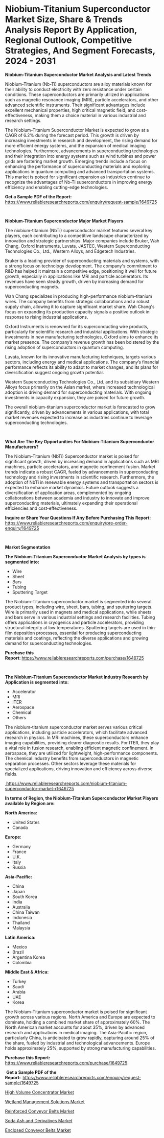 <p><h1>Niobium-Titanium Superconductor Market Size, Share & Trends Analysis Report By Application, Regional Outlook, Competitive Strategies, And Segment Forecasts, 2024 - 2031</h1></p><p><strong>Niobium-Titanium Superconductor Market Analysis and Latest Trends</strong></p>
<p><p>Niobium-Titanium (Nb-Ti) superconductors are alloy materials known for their ability to conduct electricity with zero resistance under certain conditions. These superconductors are primarily utilized in applications such as magnetic resonance imaging (MRI), particle accelerators, and other advanced scientific instruments. Their significant advantages include excellent mechanical properties, high critical magnetic field, and cost-effectiveness, making them a choice material in various industrial and research settings.</p><p>The Niobium-Titanium Superconductor Market is expected to grow at a CAGR of 6.2% during the forecast period. This growth is driven by increasing investments in research and development, the rising demand for more efficient energy systems, and the expansion of medical imaging technologies. Furthermore, advancements in superconducting technologies and their integration into energy systems such as wind turbines and power grids are fostering market growth. Emerging trends include a focus on enhancing the performance of superconducting materials and exploring applications in quantum computing and advanced transportation systems. This market is poised for significant expansion as industries continue to recognize the advantages of Nb-Ti superconductors in improving energy efficiency and enabling cutting-edge technologies.</p></p>
<p><strong>Get a Sample PDF of the Report:&nbsp;</strong> <a href="https://www.reliableresearchreports.com/enquiry/request-sample/1649725?utm_campaign=1730&utm_medium=2&utm_source=Github&utm_content=ia&utm_term=15102024&utm_id=niobium-titanium-superconductor">https://www.reliableresearchreports.com/enquiry/request-sample/1649725</a></p>
<p>&nbsp;</p>
<p><strong>Niobium-Titanium Superconductor Major Market Players</strong></p>
<p><p>The niobium-titanium (NbTi) superconductor market features several key players, each contributing to a competitive landscape characterized by innovation and strategic partnerships. Major companies include Bruker, Wah Chang, Oxford Instruments, Luvata, JASTEC, Western Superconducting Technologies Co., Ltd., Western Alloys, and Edgetech Industries.</p><p>Bruker is a leading provider of superconducting materials and systems, with a strong focus on technology development. The company's commitment to R&D has helped it maintain a competitive edge, positioning it well for future growth, especially in applications like MRI and particle accelerators. Its revenues have seen steady growth, driven by increasing demand for superconducting magnets.</p><p>Wah Chang specializes in producing high-performance niobium-titanium wires. The company benefits from strategic collaborations and a robust supply chain, allowing it to capture significant market share. Wah Chang's focus on expanding its production capacity signals a positive outlook in response to rising industrial applications.</p><p>Oxford Instruments is renowned for its superconducting wire products, particularly for scientific research and industrial applications. With strategic investments in new manufacturing technologies, Oxford aims to enhance its market presence. The company’s revenue growth has been bolstered by the rising adoption of superconductors in quantum computing.</p><p>Luvata, known for its innovative manufacturing techniques, targets various sectors, including energy and medical applications. The company’s financial performance reflects its ability to adapt to market changes, and its plans for diversification suggest ongoing growth potential.</p><p>Western Superconducting Technologies Co., Ltd. and its subsidiary Western Alloys focus primarily on the Asian market, where increased technological adoption is driving demand for superconducting materials. With ongoing investments in capacity expansion, they are poised for future growth.</p><p>The overall niobium-titanium superconductor market is forecasted to grow significantly, driven by advancements in various applications, with total market revenues expected to increase as industries continue to leverage superconducting technologies.</p></p>
<p>&nbsp;</p>
<p><strong>What Are The Key Opportunities For Niobium-Titanium Superconductor Manufacturers?</strong></p>
<p><p>The Niobium-Titanium (NbTi) Superconductor market is poised for significant growth, driven by increasing demand in applications such as MRI machines, particle accelerators, and magnetic confinement fusion. Market trends indicate a robust CAGR, fueled by advancements in superconducting technology and rising investments in scientific research. Furthermore, the adoption of NbTi in renewable energy systems and transportation sectors is expected to enhance market dynamics. Future outlook suggests a diversification of application areas, complemented by ongoing collaborations between academia and industry to innovate and improve superconducting materials, ultimately expanding their operational efficiencies and cost-effectiveness.</p></p>
<p><strong>Inquire or Share Your Questions If Any Before Purchasing This Report:</strong> <a href="https://www.reliableresearchreports.com/enquiry/pre-order-enquiry/1649725?utm_campaign=1730&utm_medium=2&utm_source=Github&utm_content=ia&utm_term=15102024&utm_id=niobium-titanium-superconductor">https://www.reliableresearchreports.com/enquiry/pre-order-enquiry/1649725</a></p>
<p>&nbsp;</p>
<p><strong>Market Segmentation</strong></p>
<p><strong>The Niobium-Titanium Superconductor Market Analysis by types is segmented into:</strong></p>
<p><ul><li>Wire</li><li>Sheet</li><li>Bars</li><li>Tubing</li><li>Sputtering Target</li></ul></p>
<p><p>The Niobium-Titanium superconductor market is segmented into several product types, including wire, sheet, bars, tubing, and sputtering targets. Wire is primarily used in magnets and medical applications, while sheets and bars serve in various industrial settings and research facilities. Tubing offers applications in cryogenics and particle accelerators, providing structural integrity at low temperatures. Sputtering targets are used in thin-film deposition processes, essential for producing superconducting materials and coatings, reflecting the diverse applications and growing demand for superconducting technologies.</p></p>
<p><strong>Purchase this Report:&nbsp;</strong><a href="https://www.reliableresearchreports.com/purchase/1649725?utm_campaign=1730&utm_medium=2&utm_source=Github&utm_content=ia&utm_term=15102024&utm_id=niobium-titanium-superconductor">https://www.reliableresearchreports.com/purchase/1649725</a></p>
<p>&nbsp;</p>
<p><strong>The Niobium-Titanium Superconductor Market Industry Research by Application is segmented into:</strong></p>
<p><ul><li>Accelerator</li><li>MRI</li><li>ITER</li><li>Aerospace</li><li>Chemical</li><li>Others</li></ul></p>
<p><p>The niobium-titanium superconductor market serves various critical applications, including particle accelerators, which facilitate advanced research in physics. In MRI machines, these superconductors enhance imaging capabilities, providing clearer diagnostic results. For ITER, they play a vital role in fusion research, enabling efficient magnetic confinement. In aerospace, they are utilized for lightweight, high-performance components. The chemical industry benefits from superconductors in magnetic separation processes. Other sectors leverage these materials for specialized applications, driving innovation and efficiency across diverse fields.</p></p>
<p><a href="https://www.reliableresearchreports.com/niobium-titanium-superconductor-market-r1649725?utm_campaign=1730&utm_medium=2&utm_source=Github&utm_content=ia&utm_term=15102024&utm_id=niobium-titanium-superconductor">&nbsp;https://www.reliableresearchreports.com/niobium-titanium-superconductor-market-r1649725</a></p>
<p><strong>In terms of Region, the Niobium-Titanium Superconductor Market Players available by Region are:</strong></p>
<p>
    <p> <strong> North America: </strong>
        <ul>
            <li>United States</li>
            <li>Canada</li>
        </ul>
        </p> 
    <p> <strong> Europe: </strong>
        <ul>
            <li>Germany</li>
            <li>France</li>
            <li>U.K.</li>
            <li>Italy</li>
            <li>Russia</li>
        </ul>
        </p> 
    <p> <strong> Asia-Pacific: </strong>
        <ul>
            <li>China</li>
            <li>Japan</li>
            <li>South Korea</li>
            <li>India</li>
            <li>Australia</li>
            <li>China Taiwan</li>
            <li>Indonesia</li>
            <li>Thailand</li>
            <li>Malaysia</li>
        </ul>
        </p> 
    <p> <strong> Latin America: </strong>
        <ul>
            <li>Mexico</li>
            <li>Brazil</li>
            <li>Argentina Korea</li>
            <li>Colombia</li>
        </ul>
        </p> 
    <p> <strong> Middle East & Africa: </strong>
        <ul>
            <li>Turkey</li>
            <li>Saudi</li>
            <li>Arabia</li>
            <li>UAE</li>
            <li>Korea</li>
        </ul>
    </p>
    </p>
<p><p>The Niobium-Titanium superconductor market is poised for significant growth across various regions. North America and Europe are expected to dominate, holding a combined market share of approximately 60%. The North American market accounts for about 35%, driven by advanced research and applications in medical imaging. The Asia-Pacific region, particularly China, is anticipated to grow rapidly, capturing around 25% of the share, fueled by industrial and technological advancements. Europe holds approximately 25%, supported by strong manufacturing capabilities.</p></p>
<p><strong>Purchase this Report: </strong><a href="https://www.reliableresearchreports.com/purchase/1649725?utm_campaign=1730&utm_medium=2&utm_source=Github&utm_content=ia&utm_term=15102024&utm_id=niobium-titanium-superconductor">https://www.reliableresearchreports.com/purchase/1649725</a></p>
<p>&nbsp;<strong>Get a Sample PDF of the Report:&nbsp;&nbsp;</strong><a href="https://www.reliableresearchreports.com/enquiry/request-sample/1649725?utm_campaign=1730&utm_medium=2&utm_source=Github&utm_content=ia&utm_term=15102024&utm_id=niobium-titanium-superconductor">https://www.reliableresearchreports.com/enquiry/request-sample/1649725</a></p>
<p><strong></strong></p>
<p><p><a href="https://www.linkedin.com/pulse/high-volume-concentrator-industry-sector-market-dynamics-future-azl2e?trk=public_post_embed_feed-article-content&utm_campaign=1730&utm_medium=2&utm_source=Github&utm_content=ia&utm_term=15102024&utm_id=niobium-titanium-superconductor">High Volume Concentrator Market</a></p><p><a href="https://github.com/gailasejs/Market-Research-Report-List-1/blob/main/wetland-management-solutions-market.md?utm_campaign=1730&utm_medium=2&utm_source=Github&utm_content=ia&utm_term=15102024&utm_id=niobium-titanium-superconductor">Wetland Management Solutions Market</a></p><p><a href="https://www.linkedin.com/pulse/global-reinforced-conveyor-belts-market-trends-innovations-uqlbe?trk=public_post_embed_feed-article-content&utm_campaign=1730&utm_medium=2&utm_source=Github&utm_content=ia&utm_term=15102024&utm_id=niobium-titanium-superconductor">Reinforced Conveyor Belts Market</a></p><p><a href="https://www.linkedin.com/pulse/soda-ash-derivatives-market-analysis-report-global-insights-xzivc?trk=public_post_embed_feed-article-content&utm_campaign=1730&utm_medium=2&utm_source=Github&utm_content=ia&utm_term=15102024&utm_id=niobium-titanium-superconductor">Soda Ash and Derivatives Market</a></p><p><a href="https://www.linkedin.com/pulse/enclosed-conveyor-belts-market-industry-trends-forecast-period-3z6ye?trk=public_post_embed_feed-article-content&utm_campaign=1730&utm_medium=2&utm_source=Github&utm_content=ia&utm_term=15102024&utm_id=niobium-titanium-superconductor">Enclosed Conveyor Belts Market</a></p></p>